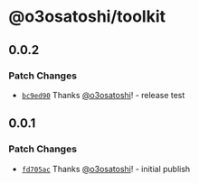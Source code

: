 # @o3osatoshi/toolkit

## 0.0.2

### Patch Changes

- [`bc9ed90`](https://github.com/o3osatoshi/portfolio/commit/bc9ed90a7831a8d366984fad24c2f087b478f1f8) Thanks [@o3osatoshi](https://github.com/o3osatoshi)! - release test

## 0.0.1

### Patch Changes

- [`fd705ac`](https://github.com/o3osatoshi/portfolio/commit/fd705acbd21d8485a96ce840f954947e9bd8d27e) Thanks [@o3osatoshi](https://github.com/o3osatoshi)! - initial publish
